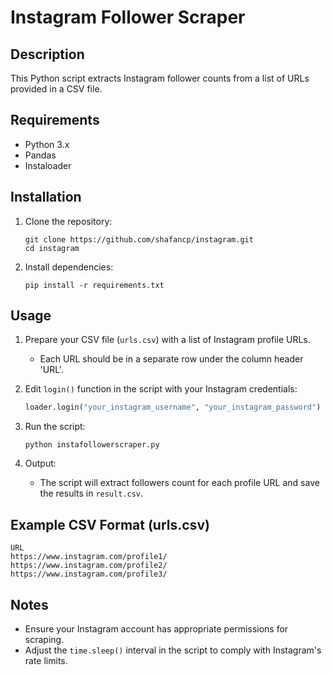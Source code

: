 # Instagram Follower Scraper

## Description
This Python script extracts Instagram follower counts from a list of URLs provided in a CSV file.

## Requirements
- Python 3.x
- Pandas
- Instaloader

## Installation
1. Clone the repository:
   ```
   git clone https://github.com/shafancp/instagram.git
   cd instagram
   ```

2. Install dependencies:
   ```
   pip install -r requirements.txt
   ```

## Usage
1. Prepare your CSV file (`urls.csv`) with a list of Instagram profile URLs.
   - Each URL should be in a separate row under the column header 'URL'.

2. Edit `login()` function in the script with your Instagram credentials:
   ```python
   loader.login("your_instagram_username", "your_instagram_password")
   ```

3. Run the script:
   ```
   python instafollowerscraper.py
   ```

4. Output:
   - The script will extract followers count for each profile URL and save the results in `result.csv`.

## Example CSV Format (urls.csv)
```
URL
https://www.instagram.com/profile1/
https://www.instagram.com/profile2/
https://www.instagram.com/profile3/
```

## Notes
- Ensure your Instagram account has appropriate permissions for scraping.
- Adjust the `time.sleep()` interval in the script to comply with Instagram's rate limits.
